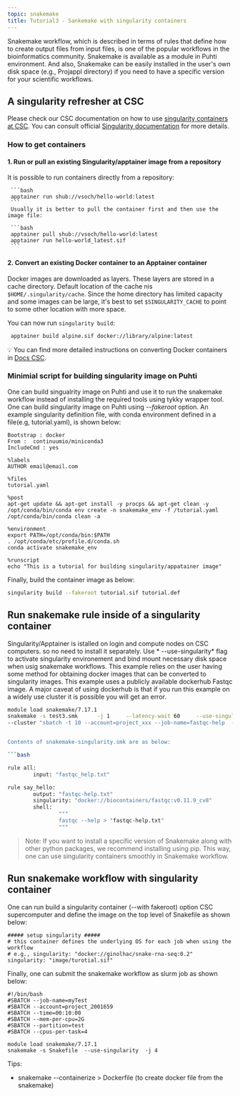 ```yaml
---
topic: snakemake
title: Tutorial3 - Sankemake with singularity containers 
---
```


Snakemake workflow, which is described in terms of rules that define how to create output files from input files, is one of the popular workflows in the bioinformatics community. Snakemake is available as a module in Puhti environment. And also, Snakemake can be easily installed in the user's own disk space (e.g., Projappl directory) if you need to have a specific version for your scientific workflows.

## A singularity refresher at CSC
Please check our CSC documentation on how to use [singularity containers at CSC](https://docs.csc.fi/computing/containers/run-existing/). You can consult official [Singularity documentation](https://docs.sylabs.io/guides/latest/user-guide/) for more details.

### How to get containers

#### 1. Run or pull an existing Singularity/apptainer image from a repository
   
   It is possible to run containers directly from a repository:

     ```bash
     apptainer run shub://vsoch/hello-world:latest
     ```
     Usually it is better to pull the container first and then use the image file:

     ```bash
     apptainer pull shub://vsoch/hello-world:latest
     apptainer run hello-world_latest.sif
     ```

#### 2. Convert an existing Docker container to an Apptainer container

 Docker images are downloaded as layers. These layers are stored in a cache directory. Default location of the cache   nis `$HOME/.singularity/cache`. Since the home directory has limited capacity and some images can be large, it's 
 best to set `$SINGULARITY_CACHE` to point to some other location with more space.
 
 You can now run `singularity build`:
 ```bash
  apptainer build alpine.sif docker://library/alpine:latest
  ```
💡 You can find more detailed instructions on converting Docker containers in [Docs CSC](https://docs.csc.fi/computing/containers/creating/#converting-a-docker-container).

### Minimial script for building singularity image on Puhti

One can build singualrity image on Puhti and use it to run the snakemake workflow instead of installing the required tools  using tykky wrapper tool. One can build singularity image on Puhti using *--fakeroot* option. An example singularity definition file, with conda environment defined in a file(e.g, tutorial.yaml), is shown below:

```
Bootstrap : docker
From :  continuumio/miniconda3
IncludeCmd : yes

%labels
AUTHOR email@email.com

%files
tutorial.yaml

%post
apt-get update && apt-get install -y procps && apt-get clean -y
/opt/conda/bin/conda env create -n snakemake_env -f /tutorial.yaml
/opt/conda/bin/conda clean -a

%environment
export PATH=/opt/conda/bin:$PATH
. /opt/conda/etc/profile.d/conda.sh
conda activate snakemake_env

%runscript
echo "This is a tutorial for building singularity/appatainer image"
```

Finally, build the container image as below:

```bash
singularity build --fakeroot tutorial.sif tutorial.def 
```
## Run snakemake rule inside of a singularity container

Singularity/Apptainer is istalled on login and compute nodes on CSC computers. so no need to install it separately. Use * --use-singularity* flag to activate singularity environement and bind mount necessary disk space when usig snakemake workflows. This example relies on the user having some method for obtaining docker images that can be converted to singularity images. This example uses a publicly available dockerhub Fastqc image. A major caveat of using dockerhub is that if you run this example on a widely use cluster it is possible you will get an error.

```bash
module load snakemake/7.17.1
snakemake -s test3.smk      -j 1     --latency-wait 60     --use-singularity --singularity-args "-B /scratch/project_2001659/yetukuri/snakemake_workflow:/scratch/project_2001659/yetukuri/snakemake_workflow"   \
--cluster "sbatch -t 10 --account=project_xxx --job-name=fastqc-help  --tasks-per-node=1 --cpu


Contents of snakemake-singularity.smk are as below:

```bash

rule all:
        input: "fastqc_help.txt"

rule say_hello:
        output: "fastqc-help.txt"
        singularity: "docker://biocontainers/fastqc:v0.11.9_cv8"
        shell:
                """
                fastqc --help > "fastqc-help.txt"
                """
```

> Note: If you want to install a specific version of Snakemake along with other python packages, we recommend installing  using pip. This way, one can use
  singularity containers smoothly in Snakemake workflow.

##  Run snakemake workflow with singularity container

One can run build a singularity container (--with fakeroot) option CSC supercomputer and define the image on the top level of Snakefile as shown below:

```
##### setup singularity #####
# this container defines the underlying OS for each job when using the workflow
# e.g., singularity: "docker://ginolhac/snake-rna-seq:0.2"
singularity: "image/turotial.sif"

```

Finally, one can submit the snakemake workflow as slurm job as shown below:
```
#!/bin/bash
#SBATCH --job-name=myTest
#SBATCH --account=project_2001659
#SBATCH --time=00:10:00
#SBATCH --mem-per-cpu=2G
#SBATCH --partition=test
#SBATCH --cpus-per-task=4

module load snakemake/7.17.1
snakemake -s Snakefile  --use-singularity  -j 4
```


Tips:
- snakemake --containerize > Dockerfile  (to create docker file from the snakemake)
